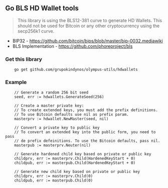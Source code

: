 Go BLS HD Wallet tools
------------------
> This library is using the BLS12-381 curve to generate HD Wallets.
> This should not be used for Bitcoin or any other cryptocurrency using the secp256k1 curve.
>
 - BIP32 - https://github.com/bitcoin/bips/blob/master/bip-0032.mediawiki
 - BLS Implementation - https://github.com/phoreproject/bls

### Get this library

        go get github.com/grupokindynos/olympus-utils/hdwallets

### Example

        // Generate a random 256 bit seed
        seed, err := hdwallets.GenerateSeed(256)

        // Create a master private key:
        // To create extended keys, you must add the prefix definitions.
        // To use Bitcoin defaults use nil as prefix param.
        masterprv := hdwallet.NewMaster(seed, nil)

        // Convert a private key to public key
        // To convert an extended key into the public form, you need to pass
        // de prefix defeinitions. To use the Bitcoin defaults, pass nil.
        masterpub := masterprv.Neuter(nil)
        
        // Generate hardened child key based on private or public key
        childprv, err := masterprv.Child(HardenedKeyStart + 0)
        childpub, err := masterpub.Child(HardenedKeyStart + 0)

        // Generate new child key based on private or public key
        childprv, err := masterprv.Child(0)
        childpub, err := masterpub.Child(0)
